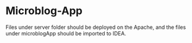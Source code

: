 # Microblog-App
Files under server folder should be deployed on the Apache, and the files under microblogApp should be imported to IDEA.
